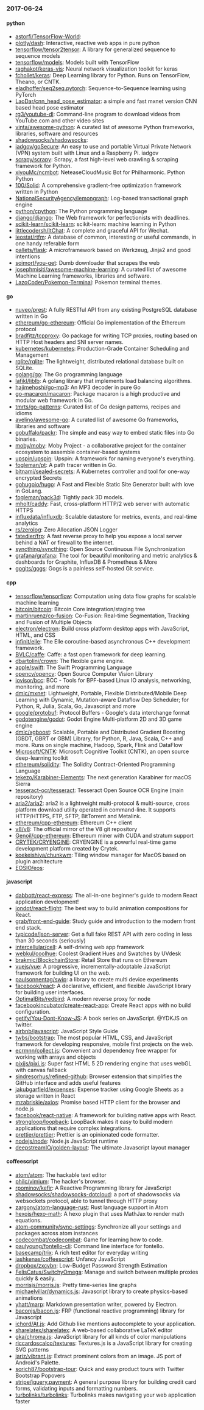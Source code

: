 ### 2017-06-24

#### python
* [astorfi/TensorFlow-World](https://github.com/astorfi/TensorFlow-World): 
* [plotly/dash](https://github.com/plotly/dash): Interactive, reactive web apps in pure python 
* [tensorflow/tensor2tensor](https://github.com/tensorflow/tensor2tensor): A library for generalized sequence to sequence models
* [tensorflow/models](https://github.com/tensorflow/models): Models built with TensorFlow
* [raghakot/keras-vis](https://github.com/raghakot/keras-vis): Neural network visualization toolkit for keras
* [fchollet/keras](https://github.com/fchollet/keras): Deep Learning library for Python. Runs on TensorFlow, Theano, or CNTK.
* [eladhoffer/seq2seq.pytorch](https://github.com/eladhoffer/seq2seq.pytorch): Sequence-to-Sequence learning using PyTorch
* [LaoDar/cnn_head_pose_estimator](https://github.com/LaoDar/cnn_head_pose_estimator): a simple and fast mxnet version CNN based head pose estimator
* [rg3/youtube-dl](https://github.com/rg3/youtube-dl): Command-line program to download videos from YouTube.com and other video sites
* [vinta/awesome-python](https://github.com/vinta/awesome-python): A curated list of awesome Python frameworks, libraries, software and resources
* [shadowsocks/shadowsocks](https://github.com/shadowsocks/shadowsocks): 
* [iadgov/goSecure](https://github.com/iadgov/goSecure): An easy to use and portable Virtual Private Network (VPN) system built with Linux and a Raspberry Pi. iadgov
* [scrapy/scrapy](https://github.com/scrapy/scrapy): Scrapy, a fast high-level web crawling & scraping framework for Python.
* [xiyouMc/ncmbot](https://github.com/xiyouMc/ncmbot): NeteaseCloudMusic Bot for Philharmonic.   Python  Python 
* [100/Solid](https://github.com/100/Solid):  A comprehensive gradient-free optimization framework written in Python
* [NationalSecurityAgency/lemongraph](https://github.com/NationalSecurityAgency/lemongraph): Log-based transactional graph engine
* [python/cpython](https://github.com/python/cpython): The Python programming language
* [django/django](https://github.com/django/django): The Web framework for perfectionists with deadlines.
* [scikit-learn/scikit-learn](https://github.com/scikit-learn/scikit-learn): scikit-learn: machine learning in Python
* [littlecodersh/ItChat](https://github.com/littlecodersh/ItChat): A complete and graceful API for Wechat. 
* [leostat/rtfm](https://github.com/leostat/rtfm): A database of common, interesting or useful commands, in one handy referable form
* [pallets/flask](https://github.com/pallets/flask): A microframework based on Werkzeug, Jinja2 and good intentions
* [soimort/you-get](https://github.com/soimort/you-get):  Dumb downloader that scrapes the web
* [josephmisiti/awesome-machine-learning](https://github.com/josephmisiti/awesome-machine-learning): A curated list of awesome Machine Learning frameworks, libraries and software.
* [LazoCoder/Pokemon-Terminal](https://github.com/LazoCoder/Pokemon-Terminal): Pokemon terminal themes.

#### go
* [nuveo/prest](https://github.com/nuveo/prest): A fully RESTful API from any existing PostgreSQL database written in Go
* [ethereum/go-ethereum](https://github.com/ethereum/go-ethereum): Official Go implementation of the Ethereum protocol
* [bradfitz/tcpproxy](https://github.com/bradfitz/tcpproxy): Go package for writing TCP proxies, routing based on HTTP Host headers and SNI server names.
* [kubernetes/kubernetes](https://github.com/kubernetes/kubernetes): Production-Grade Container Scheduling and Management
* [rqlite/rqlite](https://github.com/rqlite/rqlite): The lightweight, distributed relational database built on SQLite.
* [golang/go](https://github.com/golang/go): The Go programming language
* [lafikl/liblb](https://github.com/lafikl/liblb): A golang library that implements load balancing algorithms.
* [hajimehoshi/go-mp3](https://github.com/hajimehoshi/go-mp3): An MP3 decoder in pure Go
* [go-macaron/macaron](https://github.com/go-macaron/macaron): Package macaron is a high productive and modular web framework in Go.
* [tmrts/go-patterns](https://github.com/tmrts/go-patterns): Curated list of Go design patterns, recipes and idioms
* [avelino/awesome-go](https://github.com/avelino/awesome-go): A curated list of awesome Go frameworks, libraries and software
* [gobuffalo/packr](https://github.com/gobuffalo/packr): The simple and easy way to embed static files into Go binaries.
* [moby/moby](https://github.com/moby/moby): Moby Project - a collaborative project for the container ecosystem to assemble container-based systems
* [upspin/upspin](https://github.com/upspin/upspin): Upspin: A framework for naming everyone's everything.
* [fogleman/pt](https://github.com/fogleman/pt): A path tracer written in Go.
* [bitnami/sealed-secrets](https://github.com/bitnami/sealed-secrets): A Kubernetes controller and tool for one-way encrypted Secrets
* [gohugoio/hugo](https://github.com/gohugoio/hugo): A Fast and Flexible Static Site Generator built with love in GoLang.
* [fogleman/pack3d](https://github.com/fogleman/pack3d): Tightly pack 3D models.
* [mholt/caddy](https://github.com/mholt/caddy): Fast, cross-platform HTTP/2 web server with automatic HTTPS
* [influxdata/influxdb](https://github.com/influxdata/influxdb): Scalable datastore for metrics, events, and real-time analytics
* [rs/zerolog](https://github.com/rs/zerolog): Zero Allocation JSON Logger
* [fatedier/frp](https://github.com/fatedier/frp): A fast reverse proxy to help you expose a local server behind a NAT or firewall to the internet.
* [syncthing/syncthing](https://github.com/syncthing/syncthing): Open Source Continuous File Synchronization
* [grafana/grafana](https://github.com/grafana/grafana): The tool for beautiful monitoring and metric analytics & dashboards for Graphite, InfluxDB & Prometheus & More
* [gogits/gogs](https://github.com/gogits/gogs): Gogs is a painless self-hosted Git service.

#### cpp
* [tensorflow/tensorflow](https://github.com/tensorflow/tensorflow): Computation using data flow graphs for scalable machine learning
* [bitcoin/bitcoin](https://github.com/bitcoin/bitcoin): Bitcoin Core integration/staging tree
* [martinruenz/co-fusion](https://github.com/martinruenz/co-fusion): Co-Fusion: Real-time Segmentation, Tracking and Fusion of Multiple Objects
* [electron/electron](https://github.com/electron/electron): Build cross platform desktop apps with JavaScript, HTML, and CSS
* [infinit/elle](https://github.com/infinit/elle): The Elle coroutine-based asynchronous C++ development framework.
* [BVLC/caffe](https://github.com/BVLC/caffe): Caffe: a fast open framework for deep learning.
* [dbartolini/crown](https://github.com/dbartolini/crown): The flexible game engine.
* [apple/swift](https://github.com/apple/swift): The Swift Programming Language
* [opencv/opencv](https://github.com/opencv/opencv): Open Source Computer Vision Library
* [iovisor/bcc](https://github.com/iovisor/bcc): BCC - Tools for BPF-based Linux IO analysis, networking, monitoring, and more
* [dmlc/mxnet](https://github.com/dmlc/mxnet): Lightweight, Portable, Flexible Distributed/Mobile Deep Learning with Dynamic, Mutation-aware Dataflow Dep Scheduler; for Python, R, Julia, Scala, Go, Javascript and more
* [google/protobuf](https://github.com/google/protobuf): Protocol Buffers - Google's data interchange format
* [godotengine/godot](https://github.com/godotengine/godot): Godot Engine  Multi-platform 2D and 3D game engine
* [dmlc/xgboost](https://github.com/dmlc/xgboost): Scalable, Portable and Distributed Gradient Boosting (GBDT, GBRT or GBM) Library, for Python, R, Java, Scala, C++ and more. Runs on single machine, Hadoop, Spark, Flink and DataFlow
* [Microsoft/CNTK](https://github.com/Microsoft/CNTK): Microsoft Cognitive Toolkit (CNTK), an open source deep-learning toolkit
* [ethereum/solidity](https://github.com/ethereum/solidity): The Solidity Contract-Oriented Programming Language
* [tekezo/Karabiner-Elements](https://github.com/tekezo/Karabiner-Elements): The next generation Karabiner for macOS Sierra
* [tesseract-ocr/tesseract](https://github.com/tesseract-ocr/tesseract): Tesseract Open Source OCR Engine (main repository)
* [aria2/aria2](https://github.com/aria2/aria2): aria2 is a lightweight multi-protocol & multi-source, cross platform download utility operated in command-line. It supports HTTP/HTTPS, FTP, SFTP, BitTorrent and Metalink.
* [ethereum/cpp-ethereum](https://github.com/ethereum/cpp-ethereum): Ethereum C++ client
* [v8/v8](https://github.com/v8/v8): The official mirror of the V8 git repository
* [Genoil/cpp-ethereum](https://github.com/Genoil/cpp-ethereum): Ethereum miner with CUDA and stratum support
* [CRYTEK/CRYENGINE](https://github.com/CRYTEK/CRYENGINE): CRYENGINE is a powerful real-time game development platform created by Crytek.
* [koekeishiya/chunkwm](https://github.com/koekeishiya/chunkwm): Tiling window manager for MacOS based on plugin architecture
* [EOSIO/eos](https://github.com/EOSIO/eos): 

#### javascript
* [dabbott/react-express](https://github.com/dabbott/react-express): The all-in-one beginner's guide to modern React application development!
* [jondot/react-flight](https://github.com/jondot/react-flight): The best way to build animation compositions for React.
* [grab/front-end-guide](https://github.com/grab/front-end-guide):  Study guide and introduction to the modern front end stack.
* [typicode/json-server](https://github.com/typicode/json-server): Get a full fake REST API with zero coding in less than 30 seconds (seriously)
* [intercellular/cell](https://github.com/intercellular/cell): A self-driving web app framework
* [webkul/coolhue](https://github.com/webkul/coolhue): Coolest Gradient Hues and Swatches by UVdesk
* [brakmic/BlockchainStore](https://github.com/brakmic/BlockchainStore):  Retail Store that runs on Ethereum
* [vuejs/vue](https://github.com/vuejs/vue): A progressive, incrementally-adoptable JavaScript framework for building UI on the web.
* [paulsonnentag/swip](https://github.com/paulsonnentag/swip): a library to create multi device experiments
* [facebook/react](https://github.com/facebook/react): A declarative, efficient, and flexible JavaScript library for building user interfaces.
* [OptimalBits/redbird](https://github.com/OptimalBits/redbird): A modern reverse proxy for node
* [facebookincubator/create-react-app](https://github.com/facebookincubator/create-react-app): Create React apps with no build configuration.
* [getify/You-Dont-Know-JS](https://github.com/getify/You-Dont-Know-JS): A book series on JavaScript. @YDKJS on twitter.
* [airbnb/javascript](https://github.com/airbnb/javascript): JavaScript Style Guide
* [twbs/bootstrap](https://github.com/twbs/bootstrap): The most popular HTML, CSS, and JavaScript framework for developing responsive, mobile first projects on the web.
* [ecrmnn/collect.js](https://github.com/ecrmnn/collect.js): Convenient and dependency free wrapper for working with arrays and objects
* [pixijs/pixi.js](https://github.com/pixijs/pixi.js): Super fast HTML 5 2D rendering engine that uses webGL with canvas fallback
* [sindresorhus/refined-github](https://github.com/sindresorhus/refined-github): Browser extension that simplifies the GitHub interface and adds useful features
* [jakubgarfield/expenses](https://github.com/jakubgarfield/expenses): Expense tracker using Google Sheets  as a storage written in React
* [mzabriskie/axios](https://github.com/mzabriskie/axios): Promise based HTTP client for the browser and node.js
* [facebook/react-native](https://github.com/facebook/react-native): A framework for building native apps with React.
* [strongloop/loopback](https://github.com/strongloop/loopback): LoopBack makes it easy to build modern applications that require complex integrations.
* [prettier/prettier](https://github.com/prettier/prettier): Prettier is an opinionated code formatter.
* [nodejs/node](https://github.com/nodejs/node): Node.js JavaScript runtime 
* [deepstreamIO/golden-layout](https://github.com/deepstreamIO/golden-layout): The ultimate Javascript layout manager

#### coffeescript
* [atom/atom](https://github.com/atom/atom): The hackable text editor
* [philc/vimium](https://github.com/philc/vimium): The hacker's browser.
* [rpominov/kefir](https://github.com/rpominov/kefir): A Reactive Programming library for JavaScript
* [shadowsocks/shadowsocks-dotcloud](https://github.com/shadowsocks/shadowsocks-dotcloud): a port of shadowsocks via websockets protocol, able to tunnel through HTTP proxy
* [zargony/atom-language-rust](https://github.com/zargony/atom-language-rust): Rust language support in Atom
* [hexojs/hexo-math](https://github.com/hexojs/hexo-math): A hexo plugin that uses MathJax to render math equations.
* [atom-community/sync-settings](https://github.com/atom-community/sync-settings): Synchronize all your settings and packages across atom instances
* [codecombat/codecombat](https://github.com/codecombat/codecombat): Game for learning how to code.
* [paulyoung/fontello-cli](https://github.com/paulyoung/fontello-cli): Command line interface for fontello.
* [basecamp/trix](https://github.com/basecamp/trix): A rich text editor for everyday writing
* [jashkenas/coffeescript](https://github.com/jashkenas/coffeescript): Unfancy JavaScript
* [dropbox/zxcvbn](https://github.com/dropbox/zxcvbn): Low-Budget Password Strength Estimation
* [FelisCatus/SwitchyOmega](https://github.com/FelisCatus/SwitchyOmega): Manage and switch between multiple proxies quickly & easily.
* [morrisjs/morris.js](https://github.com/morrisjs/morris.js): Pretty time-series line graphs
* [michaelvillar/dynamics.js](https://github.com/michaelvillar/dynamics.js): Javascript library to create physics-based animations
* [yhatt/marp](https://github.com/yhatt/marp): Markdown presentation writer, powered by Electron.
* [baconjs/bacon.js](https://github.com/baconjs/bacon.js): FRP (functional reactive programming) library for Javascript
* [ichord/At.js](https://github.com/ichord/At.js): Add Github like mentions autocomplete to your application.
* [sharelatex/sharelatex](https://github.com/sharelatex/sharelatex): A web-based collaborative LaTeX editor
* [gka/chroma.js](https://github.com/gka/chroma.js): JavaScript library for all kinds of color manipulations
* [riccardoscalco/textures](https://github.com/riccardoscalco/textures): Textures.js is a JavaScript library for creating SVG patterns
* [jariz/vibrant.js](https://github.com/jariz/vibrant.js): Extract prominent colors from an image. JS port of Android's Palette.
* [sorich87/bootstrap-tour](https://github.com/sorich87/bootstrap-tour): Quick and easy product tours with Twitter Bootstrap Popovers
* [stripe/jquery.payment](https://github.com/stripe/jquery.payment): A general purpose library for building credit card forms, validating inputs and formatting numbers.
* [turbolinks/turbolinks](https://github.com/turbolinks/turbolinks): Turbolinks makes navigating your web application faster
